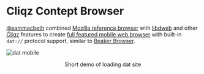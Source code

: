 # Cliqz Contept Browser

[@sammacbeth][] combined [Mozilla reference browser][] with [libdweb](./libdweb) and other [Cliqz][] features to create [full featured mobile web browser][cliqz-concept-browser] with built-in `dat://` protocol support, similar to [Beaker Browser][].

![dat mobile](./dat-mobile.gif)

<center>Short demo of loading dat site</center>



[@sammacbeth]:https://github.com/sammacbeth "Sam Macbeth"
[Cliqz]: https://cliqz.com/ "Cliqz browser with built-in search engine"
[Mozilla reference browser]:https://github.com/mozilla-mobile/reference-browser/ "A full-featured browser reference implementation using Mozilla Android Components"
[libdweb]:https://github.com/mozilla/libdweb "Experimental Firefox extension APIs for P2P"

[Beaker Browser]:https://beakerbrowser.com/ "Experimental browser fo the peer-to-peer Web"
[cliqz-concept-browser]:https://github.com/cliqz/cliqz-concept-browser